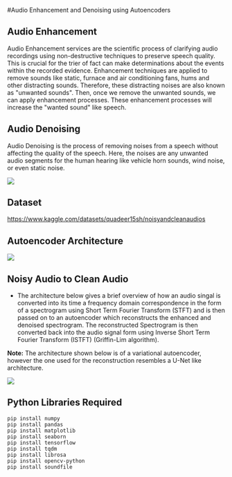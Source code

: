 #Audio Enhancement and Denoising using Autoencoders

## Audio Enhancement
Audio Enhancement services are the scientific process of clarifying audio recordings using non-destructive techniques to preserve speech quality. This is crucial for the trier of fact can make determinations about the events within the recorded evidence. Enhancement techniques are applied to remove sounds like static, furnace and air conditioning fans, hums and other distracting sounds. Therefore, these distracting noises are also known as "unwanted sounds". Then, once we remove the unwanted sounds, we can apply enhancement processes. These enhancement processes will increase the "wanted sound" like speech. 

## Audio Denoising
Audio Denoising is the process of removing noises from a speech without affecting the quality of the speech. Here, the noises are any unwanted audio segments for the human hearing like vehicle horn sounds, wind noise, or even static noise.

![](https://cdn.analyticsvidhya.com/wp-content/uploads/2021/07/traditional-noise-filtering-850x528.png)

## Dataset 
https://www.kaggle.com/datasets/quadeer15sh/noisyandcleanaudios

## Autoencoder Architecture

![](https://editor.analyticsvidhya.com/uploads/98612autoencoder.JPG)

## Noisy Audio to Clean Audio
- The architecture below gives a brief overview of how an audio singal is converted into its time a frequency domain correspondence in the form of a spectrogram using Short Term Fourier Transform (STFT) and is then passed on to an autoencoder which reconstructs the enhanced and denoised spectrogram. The reconstructed Spectrogram is then converted back into the audio signal form using Inverse Short Term Fourier Transform (ISTFT) (Griffin-Lim algorithm). 

**Note:** The architecture shown below is of a variational autoencoder, however the one used for the reconstruction resembles a U-Net like architecture.

![](http://www.kecl.ntt.co.jp/people/kameoka.hirokazu/Demos/mvae-ass/img/CVAEsourcemodel.bmp)

## Python Libraries Required
```
pip install numpy
pip install pandas
pip install matplotlib
pip install seaborn
pip install tensorflow
pip install tqdm
pip install librosa
pip install opencv-python
pip install soundfile
```




